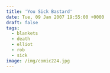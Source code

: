 ```yaml
---
title: 'You Sick Bastard'
date: Tue, 09 Jan 2007 19:55:00 +0000
draft: false
tags:
  - blankets
  - death
  - elliot
  - rob
  - sick
image: /img/comic224.jpg
---
```


